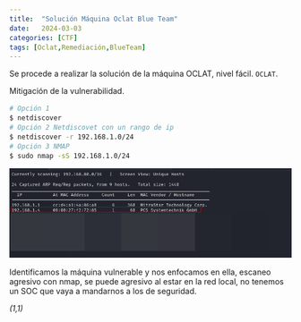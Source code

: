 ```yaml
---
title:  "Solución Máquina Oclat Blue Team"
date:   2024-03-03
categories: [CTF]
tags: [Oclat,Remediación,BlueTeam]
---
```

Se procede a realizar la solución de la máquina OCLAT, nivel fácil. 
`OCLAT`.

Mitigación de la vulnerabilidad. 

``` bash
# Opción 1
$ netdiscover
# Opción 2 Netdiscovet con un rango de ip
$ netdiscover -r 192.168.1.0/24
# Opción 3 NMAP
$ sudo nmap -sS 192.168.1.0/24
``` 

![image](/genes/oclat/netdiscover.png)

Identificamos la máquina vulnerable y nos enfocamos en ella, escaneo agresivo con nmap, se puede agresivo al estar en la red local, no tenemos un SOC que vaya a mandarnos a los de seguridad. 

*(1,1)*

<!-- Check out the [Jekyll docs][jekyll] for more info on how to get the most out of Jekyll. File all bugs/feature requests at [Jekyll’s GitHub repo][jekyll-gh]. If you have questions, you can ask them on [Jekyll’s dedicated Help repository][jekyll-help]. -->